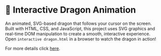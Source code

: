 # 🐉 Interactive Dragon Animation

An animated, SVG-based dragon that follows your cursor on the screen. Built with HTML, CSS, and JavaScript, this project uses SVG graphics and real-time DOM manipulation to create a smooth, interactive experience. Open `interactive dragon.html` in a browser to watch the dragon in action!

For more details click [here](interactive_dragon).
